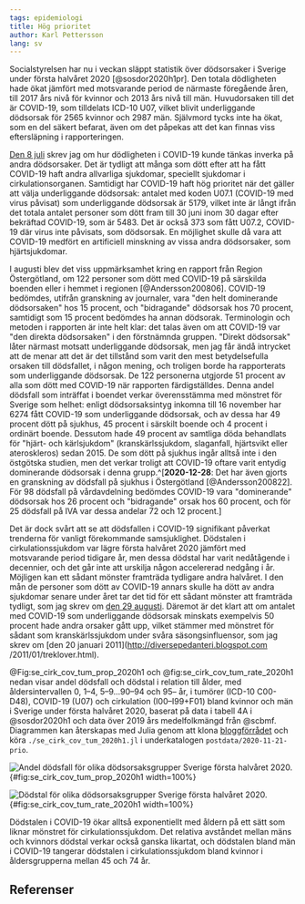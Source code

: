 ```yaml
---
tags: epidemiologi
title: Hög prioritet
author: Karl Pettersson
lang: sv
---
```


Socialstyrelsen har nu i veckan släppt statistik över dödsorsaker i
Sverige under första halvåret 2020 [@sosdor2020h1pr]. Den totala
dödligheten hade ökat jämfört med motsvarande period de närmaste
föregående åren, till 2017 års nivå för kvinnor och 2013 års nivå till
män. Huvudorsaken till det är COVID-19, som tilldelats ICD-10 U07,
vilket blivit underliggande dödsorsak för 2565 kvinnor och 2987 män.
Självmord tycks inte ha ökat, som en del säkert befarat, även om det
påpekas att det kan finnas viss eftersläpning i rapporteringen.

[Den 8 juli](2020-07-08-under.html) skrev jag om hur dödligheten i
COVID-19 kunde tänkas inverka på andra dödsorsaker. Det är tydligt att
många som dött efter att ha fått COVID-19 haft andra allvarliga
sjukdomar, speciellt sjukdomar i cirkulationsorganen. Samtidigt har
COVID-19 haft hög prioritet när det gäller att välja underliggande
dödsorsak: antalet med koden U07.1 (COVID-19 med virus påvisat) som
underliggande dödsorsak är 5179, vilket inte är långt ifrån det totala
antalet personer som dött fram till 30 juni inom 30 dagar efter
bekräftad COVID-19, som är 5483. Det är också 373 som fått U07.2,
COVID-19 där virus inte påvisats, som dödsorsak. En möjlighet skulle
då vara att COVID-19 medfört en artificiell minskning av vissa andra
dödsorsaker, som hjärtsjukdomar.

I augusti blev det viss uppmärksamhet kring en rapport från Region
Östergötland, om 122 personer som dött med COVID-19 på särskilda
boenden eller i hemmet i regionen [@Andersson200806]. COVID-19
bedömdes, utifrån granskning av journaler, vara "den helt dominerande
dödsorsaken" hos 15 procent, och "bidragande" dödsorsak hos 70
procent, samtidigt som 15 procent bedömdes ha annan dödsorak.
Terminologin och metoden i rapporten är inte helt klar: det talas även
om att COVID-19 var "den direkta dödsorsaken" i den förstnämnda
gruppen. "Direkt dödsorsak" låter närmast motsatt underliggande
dödsorsak, men jag får ändå intrycket att de menar att det är det
tillstånd som varit den mest betydelsefulla orsaken till dödsfallet, i
någon mening, och troligen borde ha rapporterats som underliggande
dödsorsak. De 122 personerna utgjorde 51 procent av alla som dött med
COVID-19 när rapporten färdigställdes. Denna andel dödsfall som
inträffat i boendet verkar överensstämma med mönstret för Sverige som
helhet: enligt dödsorsaksintyg inkomna till 16 november har 6274 fått
COVID-19 som underliggande dödsorsak, och av dessa har 49 procent dött på
sjukhus, 45 procent i särskilt boende och 4 procent i ordinärt boende.
Dessutom hade 49 procent av samtliga döda behandlats för "hjärt- och
kärlsjukdom" (kranskärlssjukdom, slaganfall, hjärtsvikt eller
ateroskleros) sedan 2015. De som dött på sjukhus ingår alltså inte i
den östgötska studien, men det verkar troligt att COVID-19 oftare
varit entydig dominerande dödsorsak i denna grupp.^[**2020-12-28**:
Det har även gjorts en granskning av dödsfall på sjukhus i Östergötland
[@Andersson200822]. För 98 dödsfall på vårdavdelning bedömdes
COVID-19 vara "dominerande" dödsorsak hos 26 procent och "bidragande"
orsak hos 60 procent, och för 25 dödsfall på IVA var dessa andelar
72 och 12 procent.]

Det är dock svårt att se att dödsfallen i COVID-19 signifikant
påverkat trenderna för vanligt förekommande samsjuklighet. Dödstalen i
cirkulationssjukdom var lägre första halvåret 2020 jämfört med
motsvarande period tidigare år, men dessa dödstal har varit
nedåtågende i decennier, och det går inte att urskilja någon
accelererad nedgång i år. Möjligen kan ett sådant mönster framträda
tydligare andra halvåret. I den mån de personer som dött av COVID-19
annars skulle ha dött av andra sjukdomar senare under året tar det tid
för ett sådant mönster att framträda tydligt, som jag skrev om [den 29
augusti](2020-08-29-folk.html). Däremot är det klart att om antalet
med COVID-19 som underliggande dödsorsak minskats exempelvis 50
procent hade andra orsaker gått upp, vilket stämmer med mönstret för
sådant som kranskärlssjukdom under svåra säsongsinfluensor, som jag
skrev om [den 20 januari 2011](http://diversepedanteri.blogspot.com
/2011/01/treklover.html).

@Fig:se_cirk_cov_tum_prop_2020h1 och @fig:se_cirk_cov_tum_rate_2020h1
nedan visar andel dödsfall och dödstal i relation till ålder, med
åldersintervallen 0, 1–4, 5–9...90–94 och 95– år, i tumörer (ICD-10
C00-D48), COVID-19 (U07) och cirkulation (I00–I99+F01) bland kvinnor
och män i Sverige under första halvåret 2020, baserat på data i tabell
4A i @sosdor2020h1 och data över 2019 års medelfolkmängd från @scbmf.
Diagrammen kan återskapas med Julia genom att klona
[bloggförrådet](https://github.com/klpn/static-dust.git) och köra
`./se_cirk_cov_tum_2020h1.jl` i underkatalogen
`postdata/2020-11-21-prio`.

![Andel dödsfall för olika dödsorsaksgrupper Sverige första
halvåret 2020.](../images/se_cirk_cov_tum_prop_2020h1.svg){#fig:se_cirk_cov_tum_prop_2020h1 width=100%}

![Dödstal för olika dödsorsaksgrupper Sverige första
halvåret 2020.](../images/se_cirk_cov_tum_rate_2020h1.svg){#fig:se_cirk_cov_tum_rate_2020h1 width=100%}

Dödstalen i COVID-19 ökar alltså exponentiellt med åldern på ett sätt
som liknar mönstret för cirkulationssjukdom. Det relativa avståndet
mellan mäns och kvinnors dödstal verkar också ganska likartat, och
dödstalen bland män i COVID-19 tangerar dödstalen i cirkulationssjukdom
bland kvinnor i åldersgrupperna mellan 45 och 74 år.

## Referenser
